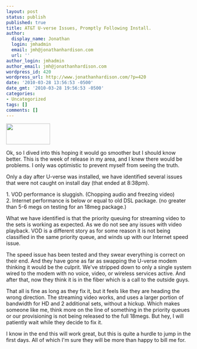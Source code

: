 ```yaml
---
layout: post
status: publish
published: true
title: AT&T U-verse Issues, Promptly Following Install.
author:
  display_name: Jonathan
  login: jmhadmin
  email: jmh@jonathanhardison.com
  url: ''
author_login: jmhadmin
author_email: jmh@jonathanhardison.com
wordpress_id: 420
wordpress_url: http://www.jonathanhardison.com/?p=420
date: '2010-03-28 13:56:53 -0500'
date_gmt: '2010-03-28 19:56:53 -0500'
categories:
- Uncategorized
tags: []
comments: []
---
```

<p><img class="alignnone size-full wp-image-421" title="cing_logo" src="http:&#47;&#47;www.jonathanhardison.com&#47;wp-content&#47;uploads&#47;2010&#47;03&#47;cing_logo.gif" alt="" width="119" height="57" &#47;></p>
<p>Ok, so I dived into this hoping it would go smoother but I should know better. This is the week of release in my area, and I knew there would be problems. I only was&nbsp;optimistic&nbsp;to prevent myself from&nbsp;seeing&nbsp;the truth.</p>
<p>Only a day after U-verse was installed, we have identified several issues that were not caught on install day (that ended at 8:38pm).</p>
<p>1. VOD performance is sluggish. (Chopping audio and freezing video)<br />
2. Internet performance is below or equal to old DSL package. (no greater than 5-6 megs on testing for an 18meg package.)</p>
<p>What we have identified is that the priority queuing for streaming video to the sets is working as expected. As we do not see any issues with video playback. VOD is a different story as for some reason it is not being classified in the same priority queue, and winds up with our Internet speed issue.</p>
<p>The speed issue has been tested and they swear everything is correct on their end. And they have gone as far as swapping the U-verse modem thinking it would be the culprit. We've stripped down to only a single system wired to the modem with no voice, video, or wireless services active. And after that, now they think it is in the fiber which is a call to the outside guys.</p>
<p>That all is fine as long as they fix it, but it feels like they are heading the wrong direction. The streaming video works, and uses a larger portion of bandwidth for HD and 2 additional sets, without a hickup. Which makes someone like me, think more on the line of something in the priority queues or our provisioning is not being released to the full 18megs. But hey, I will patiently wait while they decide to fix it.</p>
<p>I know in the end this will work great, but this is quite a hurdle to jump in the first days. All of which I'm sure they will be more than happy to bill me for.</p>
